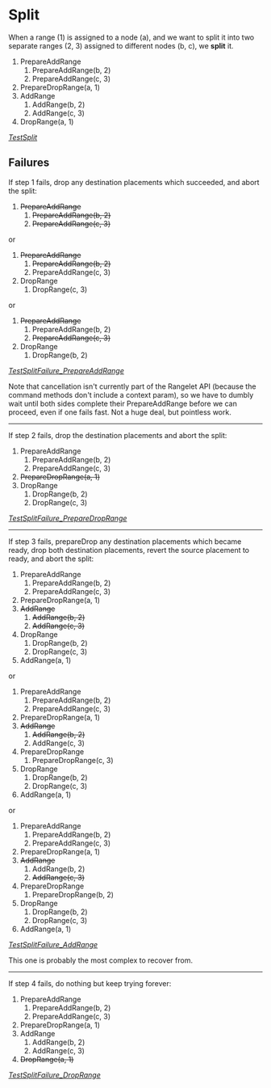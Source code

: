 # Split

When a range (1) is assigned to a node (a), and we want to split it into two
separate ranges (2, 3) assigned to different nodes (b, c), we **split** it.

1. PrepareAddRange
   1. PrepareAddRange(b, 2)
   2. PrepareAddRange(c, 3)
2. PrepareDropRange(a, 1)
3. AddRange
   1. AddRange(b, 2)
   2. AddRange(c, 3)
4. DropRange(a, 1)

[_TestSplit_](https://cs.github.com/adammck/ranger?q=symbol%3ATestSplit)

## Failures

If step 1 fails, drop any destination placements which succeeded, and abort the
split:

1. <strike>PrepareAddRange</strike>
   1. <strike>PrepareAddRange(b, 2)</strike>
   2. <strike>PrepareAddRange(c, 3)</strike>

or

1. <strike>PrepareAddRange</strike>
   1. <strike>PrepareAddRange(b, 2)</strike>
   2. PrepareAddRange(c, 3)
2. DropRange
   1. DropRange(c, 3)

or

1. <strike>PrepareAddRange</strike>
   1. PrepareAddRange(b, 2)
   2. <strike>PrepareAddRange(c, 3)</strike>
2. DropRange
   1. DropRange(b, 2)

[_TestSplitFailure_PrepareAddRange_](https://cs.github.com/adammck/ranger?q=symbol%3ATestSplitFailure_PrepareAddRange)

Note that cancellation isn't currently part of the Rangelet API (because the
command methods don't include a context param), so we have to dumbly wait until
both sides complete their PrepareAddRange before we can proceed, even if one
fails fast. Not a huge deal, but pointless work.

---

If step 2 fails, drop the destination placements and abort the split:

1. PrepareAddRange
   1. PrepareAddRange(b, 2)
   2. PrepareAddRange(c, 3)
2. <strike>PrepareDropRange(a, 1)</strike>
3. DropRange
   1. DropRange(b, 2)
   2. DropRange(c, 3)

[_TestSplitFailure_PrepareDropRange_](https://cs.github.com/adammck/ranger?q=symbol%3ATestSplitFailure_PrepareDropRange)

---

If step 3 fails, prepareDrop any destination placements which became ready, drop
both destination placements, revert the source placement to ready, and abort the
split:

1. PrepareAddRange
   1. PrepareAddRange(b, 2)
   2. PrepareAddRange(c, 3)
2. PrepareDropRange(a, 1)
3. <strike>AddRange</strike>
   1. <strike>AddRange(b, 2)</strike>
   2. <strike>AddRange(c, 3)</strike>
4. DropRange
   1. DropRange(b, 2)
   2. DropRange(c, 3)
5. AddRange(a, 1)

or

1. PrepareAddRange
   1. PrepareAddRange(b, 2)
   2. PrepareAddRange(c, 3)
2. PrepareDropRange(a, 1)
3. <strike>AddRange</strike>
   1. <strike>AddRange(b, 2)</strike>
   2. AddRange(c, 3)
4. PrepareDropRange
   1. PrepareDropRange(c, 3)
5. DropRange
   1. DropRange(b, 2)
   2. DropRange(c, 3)
6. AddRange(a, 1)

or

1. PrepareAddRange
   1. PrepareAddRange(b, 2)
   2. PrepareAddRange(c, 3)
2. PrepareDropRange(a, 1)
3. <strike>AddRange</strike>
   1. AddRange(b, 2)
   2. <strike>AddRange(c, 3)</strike>
4. PrepareDropRange
   1. PrepareDropRange(b, 2)
5. DropRange
   1. DropRange(b, 2)
   2. DropRange(c, 3)
6. AddRange(a, 1)

[_TestSplitFailure_AddRange_](https://cs.github.com/adammck/ranger?q=symbol%3ATestSplitFailure_AddRange)

This one is probably the most complex to recover from.

---

If step 4 fails, do nothing but keep trying forever:

1. PrepareAddRange
   1. PrepareAddRange(b, 2)
   2. PrepareAddRange(c, 3)
2. PrepareDropRange(a, 1)
3. AddRange
   1. AddRange(b, 2)
   2. AddRange(c, 3)
4. <strike>DropRange(a, 1)</strike>

[_TestSplitFailure_DropRange_](https://cs.github.com/adammck/ranger?q=symbol%3ATestSplitFailure_DropRange)
